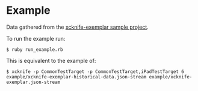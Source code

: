 # Example

Data gathered from the [xcknife-exemplar sample project](https://github.com/danielribeiro/xcknife-exemplar).

To run the example run:

```
$ ruby run_example.rb
```

This is equivalent to the example of: 

`$ xcknife -p CommonTestTarget -p CommonTestTarget,iPadTestTarget 6 example/xcknife-exemplar-historical-data.json-stream example/xcknife-exemplar.json-stream`
